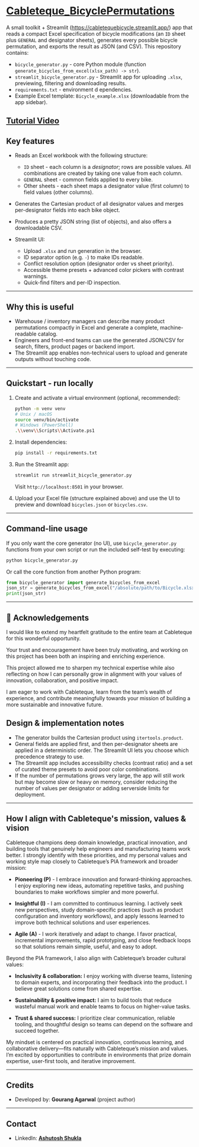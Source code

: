 # **[Cableteque_BicyclePermutations](https://cabletequebicycle.streamlit.app/)**

A small toolkit + Streamlit (https://cabletequebicycle.streamlit.app/) app that reads a compact Excel specification of bicycle modifications (an `ID` sheet plus `GENERAL` and designator sheets), generates every possible bicycle permutation, and exports the result as JSON (and CSV). This repository contains:

* `bicycle_generator.py` - core Python module (function `generate_bicycles_from_excel(xlsx_path) -> str`).
* `streamlit_bicycle_generator.py` - Streamlit app for uploading `.xlsx`, previewing, filtering and downloading results.
* `requirements.txt` - environment d ependencies.
* Example Excel template: `Bicycle_example.xlsx` (downloadable from the app sidebar).
## **[Tutorial Video](https://drive.google.com/file/d/1SjSIk8ec_WKvUuggQ60oak9ITbCtlasC/view?usp=sharing)**

## Key features

* Reads an Excel workbook with the following structure:

  * `ID` sheet - each column is a *designator*; rows are possible values. All combinations are created by taking one value from each column.
  * `GENERAL` sheet - common fields applied to every bike.
  * Other sheets - each sheet maps a designator value (first column) to field values (other columns).
* Generates the Cartesian product of all designator values and merges per-designator fields into each bike object.
* Produces a pretty JSON string (list of objects), and also offers a downloadable CSV.
* Streamlit UI:

  * Upload `.xlsx` and run generation in the browser.
  * ID separator option (e.g. `-`) to make IDs readable.
  * Conflict resolution option (designator order vs sheet priority).
  * Accessible theme presets + advanced color pickers with contrast warnings.
  * Quick-find filters and per-ID inspection.

---

## Why this is useful

* Warehouse / inventory managers can describe many product permutations compactly in Excel and generate a complete, machine-readable catalog.
* Engineers and front-end teams can use the generated JSON/CSV for search, filters, product pages or backend import.
* The Streamlit app enables non-technical users to upload and generate outputs without touching code.

---

## Quickstart - run locally

1. Create and activate a virtual environment (optional, recommended):

   ```bash
   python -m venv venv
   # Unix / macOS
   source venv/bin/activate
   # Windows (PowerShell)
   .\\venv\\Scripts\\Activate.ps1
   ```

2. Install dependencies:

   ```bash
   pip install -r requirements.txt
   ```

3. Run the Streamlit app:

   ```bash
   streamlit run streamlit_bicycle_generator.py
   ```

   Visit `http://localhost:8501` in your browser.

4. Upload your Excel file (structure explained above) and use the UI to preview and download `bicycles.json` or `bicycles.csv`.

---

## Command-line usage

If you only want the core generator (no UI), use `bicycle_generator.py` functions from your own script or run the included self-test by executing:

```bash
python bicycle_generator.py
```

Or call the core function from another Python program:

```python
from bicycle_generator import generate_bicycles_from_excel
json_str = generate_bicycles_from_excel("/absolute/path/to/Bicycle.xlsx")
print(json_str)
```

---
## 🙏 Acknowledgements

I would like to extend my heartfelt gratitude to the entire team at Cableteque for this wonderful opportunity.

Your trust and encouragement have been truly motivating, and working on this project has been both an inspiring and enriching experience.

This project allowed me to sharpen my technical expertise while also reflecting on how I can personally grow in alignment with your values of innovation, collaboration, and positive impact.

I am eager to work with Cableteque, learn from the team’s wealth of experience, and contribute meaningfully towards your mission of building a more sustainable and innovative future.
## Design & implementation notes

* The generator builds the Cartesian product using `itertools.product`.
* General fields are applied first, and then per-designator sheets are applied in a deterministic order. The Streamlit UI lets you choose which precedence strategy to use.
* The Streamlit app includes accessibility checks (contrast ratio) and a set of curated theme presets to avoid poor color combinations.
* If the number of permutations grows very large, the app will still work but may become slow or heavy on memory, consider reducing the number of values per designator or adding serverside limits for deployment.

---

## How I align with Cableteque's mission, values & vision

Cableteque champions deep domain knowledge, practical innovation, and building tools that genuinely help engineers and manufacturing teams work better. I strongly identify with these priorities, and my personal values and working style map closely to Cableteque’s PIA framework and broader mission:

* **Pioneering (P)** - I embrace innovation and forward-thinking approaches. I enjoy exploring new ideas, automating repetitive tasks, and pushing boundaries to make workflows simpler and more powerful.

* **Insightful (I)** - I am committed to continuous learning. I actively seek new perspectives, study domain-specific practices (such as product configuration and inventory workflows), and apply lessons learned to improve both technical solutions and user experiences.

* **Agile (A)** - I work iteratively and adapt to change. I favor practical, incremental improvements, rapid prototyping, and close feedback loops so that solutions remain simple, useful, and easy to adopt.

Beyond the PIA framework, I also align with Cableteque’s broader cultural values:

* **Inclusivity & collaboration:** I enjoy working with diverse teams, listening to domain experts, and incorporating their feedback into the product. I believe great solutions come from shared expertise.

* **Sustainability & positive impact:** I aim to build tools that reduce wasteful manual work and enable teams to focus on higher-value tasks.

* **Trust & shared success:** I prioritize clear communication, reliable tooling, and thoughtful design so teams can depend on the software and succeed together.

My mindset is centered on practical innovation, continuous learning, and collaborative delivery—fits naturally with Cableteque’s mission and values. I’m excited by opportunities to contribute in environments that prize domain expertise, user-first tools, and iterative improvement.

---

## Credits

* Developed by: **Gourang Agarwal** (project author)


---

## Contact

* LinkedIn: **[Ashutosh Shukla](https://www.linkedin.com/in/gourang4/)**
